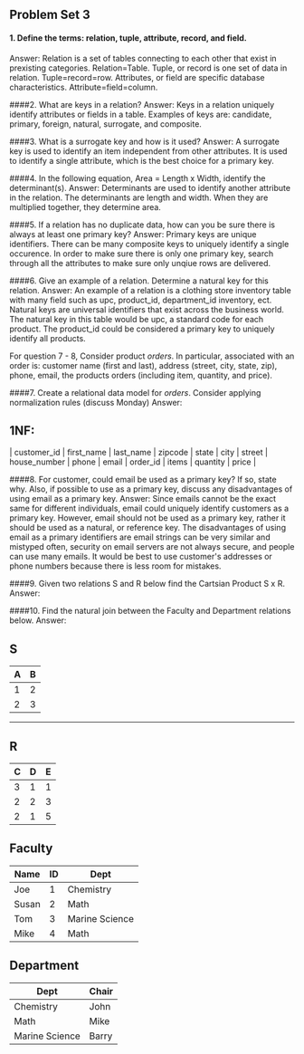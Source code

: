 ## Problem Set 3 

#### 1. Define the terms: relation, tuple, attribute, record, and field.
Answer: Relation is a set of tables connecting to each other that exist in prexisting categories. Relation=Table. Tuple, or record is one set of data in relation. Tuple=record=row. Attributes, or field are specific database characteristics. Attribute=field=column.  

####2. What are keys in a relation?
Answer: Keys in a relation uniquely identify attributes or fields in a table. Examples of keys are: candidate, primary, foreign, natural, surrogate, and composite. 

####3. What is a surrogate key and how is it used?
Answer: A surrogate key is used to identify an item independent from other attributes. It is used to identify a single attribute, which is the best choice for a primary key. 

####4. In the following equation, Area = Length x Width, identify the determinant(s).
Answer: Determinants are used to identify another attribute in the relation. The determinants are length and width. When they are multiplied together, they determine area. 

####5. If a relation has no duplicate data, how can you be sure there is always at least one primary key?
Answer: Primary keys are unique identifiers. There can be many composite keys to uniquely identify a single occurence. In order to make sure there is only one primary key, search through all the attributes to make sure only unqiue rows are delivered. 

####6. Give an example of a relation.  Determine a natural key for this relation.
Answer: An example of a relation is a clothing store inventory table with many field such as upc, product_id, department_id inventory, ect. Natural keys are universal identifiers that exist across the business world. The natural key in this table would be upc, a standard code for each product. The product_id could be considered a primary key to uniquely identify all products. 

  For question 7 - 8, Consider product *orders*.  In particular, associated with an order is: customer name (first and last), address (street, city, state, zip), phone, email, the products orders (including item, quantity, and price).  

####7. Create a relational data model for *orders*.  Consider applying normalization rules (discuss Monday)
Answer: 

1NF:
----------
| customer_id | first_name | last_name | zipcode | state | city | street | house_number | phone | email | order_id | items | quantity | price |


####8. For customer, could email be used as a primary key?  If so, state why.  Also, if possible to use as a primary key, discuss any disadvantages of using email as a primary key.
Answer: Since emails cannot be the exact same for different individuals, email could uniquely identify customers as a primary key. However, email should not be used as a primary key, rather it should be used as a natural, or reference key. The disadvantages of using email as a primary identifiers are email strings can be very similar and mistyped often, security on email servers are not always secure, and people can use many emails. It would be best to use customer's addresses or phone numbers because there is less room for mistakes. 

####9. Given two relations S and R below find the Cartsian Product S x R. 
Answer: 

####10. Find the natural join between the Faculty and Department relations below.
Answer: 

S
--------------
| A | B |
|---|---|
| 1 | 2 |
| 2 | 3 |
---------

R
------------
| C | D | E |
|---|---|---|
| 3 | 1 | 1 |
| 2 | 2 | 3 |
| 2 | 1 | 5 |



Faculty
--------------
| Name | ID | Dept |
|-------|----|----------------|
| Joe | 1 | Chemistry |
| Susan | 2 | Math |
| Tom | 3 | Marine Science |
| Mike | 4 | Math |


Department
------------
| Dept | Chair  |
|---|---|
| Chemistry | John |
| Math | Mike |
| Marine Science | Barry |

